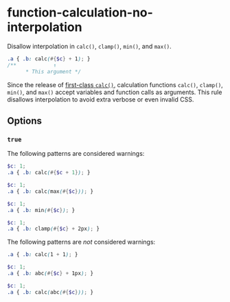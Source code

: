 # function-calculation-no-interpolation

Disallow interpolation in `calc()`, `clamp()`, `min()`, and `max()`.

<!-- prettier-ignore -->
```scss
.a { .b: calc(#{$c} + 1); }
/**            ↑
      * This argument */
```

Since the release of [first-class `calc()`](https://sass-lang.com/documentation/values/calculations/),
calculation functions `calc()`, `clamp()`, `min()`, and `max()` accept variables
and function calls as arguments. This rule disallows interpolation to avoid
extra verbose or even invalid CSS.

## Options

### `true`

The following patterns are considered warnings:

<!-- prettier-ignore -->
```scss
$c: 1;
.a { .b: calc(#{$c + 1}); }
```

<!-- prettier-ignore -->
```scss
$c: 1;
.a { .b: calc(max(#{$c})); }
```

<!-- prettier-ignore -->
```scss
$c: 1;
.a { .b: min(#{$c}); }
```

<!-- prettier-ignore -->
```scss
$c: 1;
.a { .b: clamp(#{$c} + 2px); }
```

The following patterns are _not_ considered warnings:

<!-- prettier-ignore -->
```scss
.a { .b: calc(1 + 1); }
```

<!-- prettier-ignore -->
```scss
$c: 1;
.a { .b: abc(#{$c} + 1px); }
```

<!-- prettier-ignore -->
```scss
$c: 1;
.a { .b: calc(abc(#{$c})); }
```
